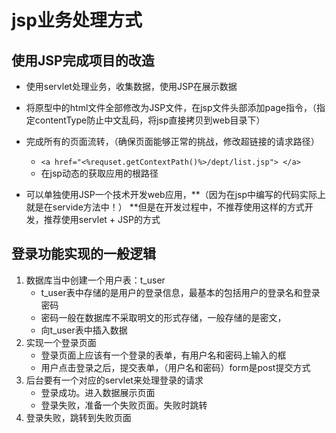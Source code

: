 # jsp业务处理方式

## 使用JSP完成项目的改造

- 使用servlet处理业务，收集数据，使用JSP在展示数据
- 将原型中的html文件全部修改为JSP文件，在jsp文件头部添加page指令，（指定contentType防止中文乱码，将jsp直接拷贝到web目录下）
- 完成所有的页面流转，（确保页面能够正常的挑战，修改超链接的请求路径）
  - `<a href="<%requset.getContextPath()%>/dept/list.jsp"> </a>`
  - 在jsp动态的获取应用的根路径

- 可以单独使用JSP一个技术开发web应用，**（因为在jsp中编写的代码实际上就是在servide方法中！） **但是在开发过程中，不推荐使用这样的方式开发，推荐使用servlet + JSP的方式

## 登录功能实现的一般逻辑

1. 数据库当中创建一个用户表：t_user
   - t_user表中存储的是用户的登录信息，最基本的包括用户的登录名和登录密码
   - 密码一般在数据库不采取明文的形式存储，一般存储的是密文，
   - 向t_user表中插入数据
2. 实现一个登录页面
   - 登录页面上应该有一个登录的表单，有用户名和密码上输入的框
   - 用户点击登录之后，提交表单，（用户名和密码）form是post提交方式
3. 后台要有一个对应的servlet来处理登录的请求
   - 登录成功。进入数据展示页面
   - 登录失败，准备一个失败页面。失败时跳转
4. 登录失败，跳转到失败页面

